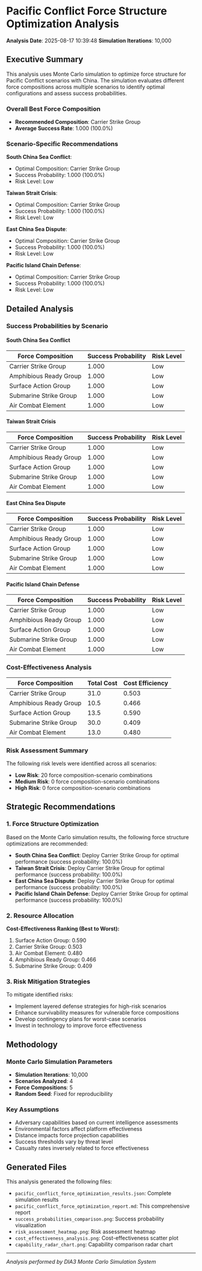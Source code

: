 # Pacific Conflict Force Structure Optimization Analysis

**Analysis Date**: 2025-08-17 10:39:48
**Simulation Iterations**: 10,000

## Executive Summary

This analysis uses Monte Carlo simulation to optimize force structure for Pacific Conflict scenarios with China. The simulation evaluates different force compositions across multiple scenarios to identify optimal configurations and assess success probabilities.

### Overall Best Force Composition
- **Recommended Composition**: Carrier Strike Group
- **Average Success Rate**: 1.000 (100.0%)

### Scenario-Specific Recommendations

**South China Sea Conflict**:
- Optimal Composition: Carrier Strike Group
- Success Probability: 1.000 (100.0%)
- Risk Level: Low

**Taiwan Strait Crisis**:
- Optimal Composition: Carrier Strike Group
- Success Probability: 1.000 (100.0%)
- Risk Level: Low

**East China Sea Dispute**:
- Optimal Composition: Carrier Strike Group
- Success Probability: 1.000 (100.0%)
- Risk Level: Low

**Pacific Island Chain Defense**:
- Optimal Composition: Carrier Strike Group
- Success Probability: 1.000 (100.0%)
- Risk Level: Low

## Detailed Analysis

### Success Probabilities by Scenario

#### South China Sea Conflict

| Force Composition | Success Probability | Risk Level |
|-------------------|-------------------|------------|
| Carrier Strike Group | 1.000 | Low |
| Amphibious Ready Group | 1.000 | Low |
| Surface Action Group | 1.000 | Low |
| Submarine Strike Group | 1.000 | Low |
| Air Combat Element | 1.000 | Low |

#### Taiwan Strait Crisis

| Force Composition | Success Probability | Risk Level |
|-------------------|-------------------|------------|
| Carrier Strike Group | 1.000 | Low |
| Amphibious Ready Group | 1.000 | Low |
| Surface Action Group | 1.000 | Low |
| Submarine Strike Group | 1.000 | Low |
| Air Combat Element | 1.000 | Low |

#### East China Sea Dispute

| Force Composition | Success Probability | Risk Level |
|-------------------|-------------------|------------|
| Carrier Strike Group | 1.000 | Low |
| Amphibious Ready Group | 1.000 | Low |
| Surface Action Group | 1.000 | Low |
| Submarine Strike Group | 1.000 | Low |
| Air Combat Element | 1.000 | Low |

#### Pacific Island Chain Defense

| Force Composition | Success Probability | Risk Level |
|-------------------|-------------------|------------|
| Carrier Strike Group | 1.000 | Low |
| Amphibious Ready Group | 1.000 | Low |
| Surface Action Group | 1.000 | Low |
| Submarine Strike Group | 1.000 | Low |
| Air Combat Element | 1.000 | Low |

### Cost-Effectiveness Analysis

| Force Composition | Total Cost | Cost Efficiency |
|-------------------|------------|-----------------|
| Carrier Strike Group | 31.0 | 0.503 |
| Amphibious Ready Group | 10.5 | 0.466 |
| Surface Action Group | 13.5 | 0.590 |
| Submarine Strike Group | 30.0 | 0.409 |
| Air Combat Element | 13.0 | 0.480 |

### Risk Assessment Summary

The following risk levels were identified across all scenarios:

- **Low Risk**: 20 force composition-scenario combinations
- **Medium Risk**: 0 force composition-scenario combinations
- **High Risk**: 0 force composition-scenario combinations

## Strategic Recommendations

### 1. Force Structure Optimization

Based on the Monte Carlo simulation results, the following force structure optimizations are recommended:

- **South China Sea Conflict**: Deploy Carrier Strike Group for optimal performance (success probability: 100.0%)
- **Taiwan Strait Crisis**: Deploy Carrier Strike Group for optimal performance (success probability: 100.0%)
- **East China Sea Dispute**: Deploy Carrier Strike Group for optimal performance (success probability: 100.0%)
- **Pacific Island Chain Defense**: Deploy Carrier Strike Group for optimal performance (success probability: 100.0%)

### 2. Resource Allocation

**Cost-Effectiveness Ranking (Best to Worst):**

1. Surface Action Group: 0.590
2. Carrier Strike Group: 0.503
3. Air Combat Element: 0.480
4. Amphibious Ready Group: 0.466
5. Submarine Strike Group: 0.409

### 3. Risk Mitigation Strategies

To mitigate identified risks:

- Implement layered defense strategies for high-risk scenarios
- Enhance survivability measures for vulnerable force compositions
- Develop contingency plans for worst-case scenarios
- Invest in technology to improve force effectiveness

## Methodology

### Monte Carlo Simulation Parameters

- **Simulation Iterations**: 10,000
- **Scenarios Analyzed**: 4
- **Force Compositions**: 5
- **Random Seed**: Fixed for reproducibility

### Key Assumptions

- Adversary capabilities based on current intelligence assessments
- Environmental factors affect platform effectiveness
- Distance impacts force projection capabilities
- Success thresholds vary by threat level
- Casualty rates inversely related to force effectiveness

## Generated Files

This analysis generated the following files:

- `pacific_conflict_force_optimization_results.json`: Complete simulation results
- `pacific_conflict_force_optimization_report.md`: This comprehensive report
- `success_probabilities_comparison.png`: Success probability visualization
- `risk_assessment_heatmap.png`: Risk assessment heatmap
- `cost_effectiveness_analysis.png`: Cost-effectiveness scatter plot
- `capability_radar_chart.png`: Capability comparison radar chart

---

*Analysis performed by DIA3 Monte Carlo Simulation System*